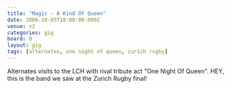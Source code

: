 ```yaml
---
title: "Magic - A Kind Of Queen"
date: 2006-10-05T18:00:00.000Z
venue: v2
categories: gig
board: 8
layout: gig
tags: [alternates, one night of queen, zurich rugby]
---
```

Alternates visits to the LCH with rival tribute act "One Night Of Queen". HEY, this is the band we saw at the Zurich Rugby final!